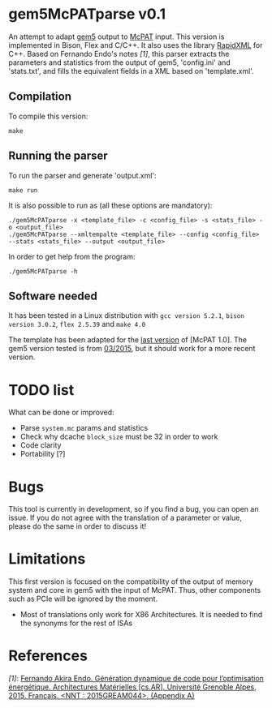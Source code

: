 # gem5McPATparse v0.1
An attempt to adapt [gem5](http://gem5.org/Main_Page) output to [McPAT](http://www.hpl.hp.com/research/mcpat/) input. This version is implemented in Bison, Flex and C/C++. It also uses the library [RapidXML](http://rapidxml.sourceforge.net/) for C++. Based on Fernando Endo's notes *[1]*, this parser extracts the parameters and statistics from the output of gem5, 'config.ini' and 'stats.txt', and fills the equivalent fields in a XML based on 'template.xml'.

## Compilation
To compile this version:

    make

## Running the parser
To run the parser and generate 'output.xml':

    make run

It is also possible to run as (all these options are mandatory):

    ./gem5McPATparse -x <template_file> -c <config_file> -s <stats_file> -o <output_file>
    ./gem5McPATparse --xmltempalte <template_file> --config <config_file> --stats <stats_file> --output <output_file>

In order to get help from the program:

    ./gem5McPATparse -h

## Software needed
It has been tested in a Linux distribution with `gcc version 5.2.1`, `bison version 3.0.2`, `flex 2.5.39` and `make 4.0`

The template has been adapted for the [last version](https://code.google.com/archive/p/mcpat/downloads) of [McPAT 1.0]. The gem5 version tested is from [03/2015](https://github.com/gem5/gem5/commit/8909843a76c723cb9d8a0b1394eeeba4d7abadb1), but it should work for a more recent version.

# TODO list

What can be done or improved:

* Parse `system.mc` params and statistics
* Check why dcache `block_size` must be 32 in order to work
* Code clarity
* Portability [?]

# Bugs

This tool is currently in development, so if you find a bug, you can open an issue. If you do not agree with the translation of a parameter or value, please do the same in order to discuss it!

# Limitations
This first version is focused on the compatibility of the output of memory system and core in gem5 with the input of McPAT. Thus, other components such as PCIe will be ignored by the moment.

* Most of translations only work for X86 Architectures. It is needed to find the synonyms for the rest of ISAs 

# References
*[1]*: [Fernando Akira Endo. Génération dynamique de code pour l’optimisation énergétique. Architectures Matérielles [cs.AR]. Université Grenoble Alpes, 2015. Français. <NNT : 2015GREAM044>. <tel-01285964> (Appendix A)](https://tel.archives-ouvertes.fr/tel-01285964/document)
